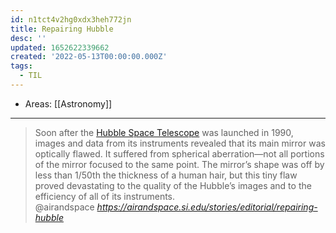 ```yaml
---
id: n1tct4v2hg0xdx3heh772jn
title: Repairing Hubble
desc: ''
updated: 1652622339662
created: '2022-05-13T00:00:00.000Z'
tags:
  - TIL
---
```


- Areas: [[Astronomy]]

---
<blockquote class="quoteback" darkmode="" data-title="Repairing%20Hubble" data-author="@airandspace" cite="https://airandspace.si.edu/stories/editorial/repairing-hubble">
                      Soon after the <a href="http://airandspace.si.edu/collections/artifact.cfm?object=nasm_A19870193000" target="_blank" rel="noopener">Hubble Space Telescope</a> was launched in 1990, images and data from its instruments revealed that its main mirror was optically flawed. It suffered from spherical aberration—not all portions of the mirror focused to the same point. The mirror’s shape was off by less than 1/50th the thickness of a human hair, but this tiny flaw proved devastating to the quality of the Hubble’s images and to the efficiency of all of its instruments.
                      <footer>@airandspace <cite><a href="https://airandspace.si.edu/stories/editorial/repairing-hubble">https://airandspace.si.edu/stories/editorial/repairing-hubble</a></cite></footer>
                      </blockquote>
                      
